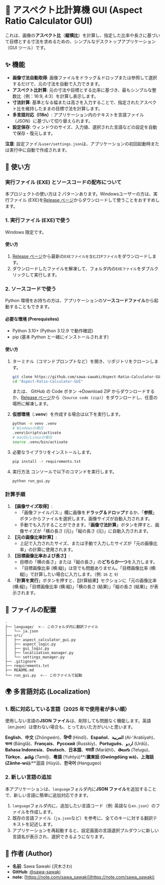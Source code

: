 # 📐 アスペクト比計算機 GUI (Aspect Ratio Calculator GUI)

これは、画像の**アスペクト比**（**縦横比**）を計算し、指定した比率や長さに基づいて目標とする寸法を求めるための、シンプルなデスクトップアプリケーション（GUI ツール）です。

## ✨ 機能

- **画像寸法自動取得**: 画像ファイルをドラッグ＆ドロップまたは参照して選択するだけで、元の寸法を自動で入力できます。
- **アスペクト比計算**: 元の寸法や目標とする比率に基づき、最もシンプルな整数比（例：16:9, 4:3）を計算し表示します。
- **寸法計算**: 基準となる幅または高さを入力することで、指定されたアスペクト比を維持したままの目標寸法を計算します。
- **多言語対応（I18n）**: アプリケーション内のテキストを言語ファイル（JSON）に基づいて切り替えられます。
- **設定保存**: ウィンドウのサイズ、入力値、選択された言語などの設定を自動で保存・復元します。

**注意**: 設定ファイル`user/settings.json`は、アプリケーションの初回起動時または実行中に自動で作成されます。

## 🚀 使い方

### 実行ファイル (EXE) とソースコードの配布について

本プロジェクトの使い方は 2 パターンあります。Windowsユーザーの方は、実行ファイル (EXE)を[Release ページ](https://github.com/sawa-sawaki/Aspect-Ratio-Calculator-GUI/releases)からダウンロードして使うことをおすすめします。

### 1. 実行ファイル (EXE)で使う

Windows 限定です。

#### 使い方

1.  [Release ページ](https://github.com/sawa-sawaki/Aspect-Ratio-Calculator-GUI/releases)から最新の`EXEファイルを含むZIPファイル`をダウンロードします。
2.  ダウンロードしたファイルを解凍して、フォルダ内の`EXEファイル`をダブルクリックして実行します。

### 2. ソースコードで使う

Python 環境をお持ちの方は、アプリケーションの**ソースコードファイル**から起動することもできます。

#### 必要な環境 (Prerequisites)

- Python 3.10+ (Python 3.12.9 で動作確認)
- pip (基本 Python と一緒にインストールされます)

#### 使い方

1.  ターミナル（コマンドプロンプトなど）を開き、リポジトリをクローンします。
    ```bash
    git clone https://github.com/sawa-sawaki/Aspect-Ratio-Calculator-GUI
    cd "Aspect-Ratio-Calculator-GUI"
    ```
    または、
    GitHub の Code ボタン →Download ZIP からダウンロードするか、[Release ページ](https://github.com/sawa-sawaki/Aspect-Ratio-Calculator-GUI/releases)から（`Source code (zip)`）をダウンロードし、任意の場所に解凍します。

2.  **仮想環境**（**.venv**）を作成する場合は以下を実行します。
    ```bash
    python -m venv .venv
    # Windowsの場合
    .venv\Scripts\activate
    # macOS/Linuxの場合
    source .venv/bin/activate
    ```

3.  必要なライブラリをインストールします。
    ```bash
    pip install -r requirements.txt
    ```

4.  実行方法
    コンソールで以下のコマンドを実行します。

    ```bash
    python run_gui.py
    ```

### 計算手順

1.  **【画像サイズ取得】**:
    - 「画像ファイルパス:」欄に画像を**ドラッグ＆ドロップ**するか、「**参照**」ボタンからファイルを選択します。画像サイズが自動入力されます。
    - 手動でも入力することができます。「**画像寸法計算**」ボタンを押すと、画像サイズが「横の長さ (元)」「縦の長さ (元)」に自動入力されます。
2.  **【元の画像比率計算】**:
    - 上記で入力されたサイズ、または手動で入力したサイズが「元の画像比率」の計算に使用されます。
3.  **【目標画像比率および長さ】**:
    - 目標の「横の長さ」または「縦の長さ」の**どちらか一つ**を入力します。
    - 「目標画像比率 (横:縦)」は空でも問題ありません。「目標画像比率 (横:縦)」で計算したい場合に入力します。（例: `16` と `9`）
4.  「**計算を実行**」ボタンを押すと、【計算結果】セクションに「元の画像比率 (横:縦)」「目標画像比率 (横:縦)」「横の長さ (結果)」「縦の長さ (結果)」が表示されます。

## 🔧 ファイルの配置

```
.
├── language/  <-- このフォルダ内に翻訳ファイル
│   └── ja.json
├── src/
│   ├── aspect_calculator_gui.py
│   ├── aspect_logic.py
│   ├── gui_logic.py
│   ├── localization_manager.py
│   └── settings_manager.py
├── .gitignore
├── requirements.txt
├── README.md
└── run_gui.py  <-- このファイルで起動
```

## 🌍 多言語対応 (Localization)

### 1\. 既に対応している言語（2025 年で使用者が多い順）

使用しない言語の**JSON ファイル**は、削除しても問題なく機能します。英語（en.json）は使わない場合も、とっておいた方がいいと思います。

**English**、**中文** (Zhōngwén)、**हिन्दी** (Hindī)、**Español**、**العربية** (Al-ʻArabīyah)、**বাংলা** (Bānglā)、**Français**、**Русский** (Russkiy)、**Português**、**اردو** (Urdū)、**Bahasa Indonesia**、**Deutsch**、**日本語**、**मराठी** (Marāṭhī)、**తెలుగు** (Telugu)、**Türkçe**、**தமிழ்** (Tamiḻ)、**粵語** (Yuhtyú)**/**廣東話 (Gwóngdūng wá)、**上海話** (Zånhe-wú)**/**滬語 (Hùyǔ)、**한국어** (Hangugeo)

### 2\. 新しい言語の追加

本アプリケーションは、`language`フォルダ内に**JSON ファイル**を追加することで、新しい言語に簡単に追加対応できます。

1. `language`フォルダ内に、追加したい言語コード（例: 英語なら`en.json`）のファイルを作成します。
2. 既存の言語ファイル（`ja.json`など）を参考に、全てのキーに対する翻訳テキストを記述します。
3. アプリケーションを再起動すると、設定画面の言語選択プルダウンに新しい言語名が表示され、選択できるようになります。

## 👤 作者 (Author)

- **名前**: Sawa Sawaki (沢木さわ)
- **GitHub**: [@sawa-sawaki](https://github.com/sawa-sawaki)
- **note**: [https://note.com/sawa_sawaki](https://note.com/sawa_sawaki)
